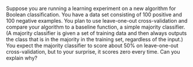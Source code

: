 

Suppose you are running a learning experiment on a new algorithm for
Boolean classification. You have a data set consisting of 100 positive
and 100 negative examples. You plan to use leave-one-out
cross-validation and compare your algorithm to a baseline function, a
simple majority classifier. (A majority classifier is given a set of
training data and then always outputs the class that is in the majority
in the training set, regardless of the input.) You expect the majority
classifier to score about 50% on leave-one-out cross-validation, but to
your surprise, it scores zero every time. Can you explain why?

